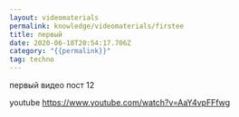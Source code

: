 ```yaml
---
layout: videomaterials
permalink: knowledge/videomaterials/firstee
title: первый
date: 2020-06-18T20:54:17.706Z
category: "{{permalink}}"
tag: techno
---
```

первый видео пост 12

youtube https://www.youtube.com/watch?v=AaY4vpFFfwg